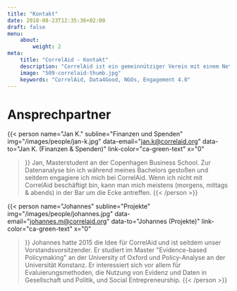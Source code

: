 ```yaml
---
title: "Kontakt"
date: 2018-08-23T12:35:36+02:00
draft: false
menu: 
    about:
        weight: 2
meta:
    title: "CorrelAid - Kontakt"
    description: "CorrelAid ist ein gemeinnütziger Verein mit einem Netzwerk von 650 ehrenamtlichen DatenanalystInnen."
    image: "509-correlaid-thumb.jpg"
    keywords: "CorrelAid, Data4Good, NGOs, Engagement 4.0"
---
```


# Ansprechpartner


{{< person 
    name="Jan K."
    subline="Finanzen und Spenden"
    img="/images/people/jan-k.jpg"
    data-email="jan.k@correlaid.org"
    data-to="Jan K. (Finanzen & Spenden)"
    link-color="ca-green-text"
    x="0"
>}}
Jan, Masterstudent an der Copenhagen Business School. Zur Datenanalyse bin ich während meines Bachelors gestoßen und seitdem engagiere ich mich bei CorrelAid. Wenn ich nicht mit CorrelAid beschäftigt bin, kann man mich meistens (morgens, mittags & abends) in der Bar um die Ecke antreffen.
{{< /person >}}

{{< person 
    name="Johannes"
    subline="Projekte"
    img="/images/people/johannes.jpg"
    data-email="johannes.m@correlaid.org"
    data-to="Johannes (Projekte)"
    link-color="ca-green-text"
    x="0"
>}}
Johannes hatte 2015 die Idee für CorrelAid und ist seitdem unser Vorstandsvorsitzender. Er studiert im Master "Evidence-based Policymaking" an der University of Oxford und Policy-Analyse an der Universität Konstanz. Er interessiert sich vor allem für Evaluierungsmethoden, die Nutzung von Evidenz und Daten in Gesellschaft und Politik, und Social Entrepreneurship.
{{< /person >}}

<!--
{{< person 
    name="Regina"
    subline="Lokalgruppenkoordinatorin"
    img="/images/people/regina.jpg"
    data-email="regina.s@correlaid.org"
    data-to="Regina (Lokalgruppenkoordinatorin)"
    link-color="ca-green-text"
    x="0"
>}}
    MISSING CONTENT!
{{< /person >}}
-->
